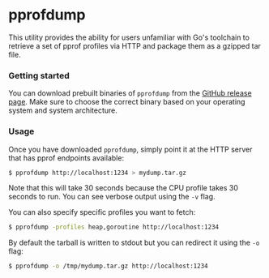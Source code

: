 pprofdump
=========

This utility provides the ability for users unfamiliar with Go's toolchain
to retrieve a set of pprof profiles via HTTP and package them as a gzipped
tar file.


### Getting started

You can download prebuilt binaries of `pprofdump` from the [GitHub release
page][release]. Make sure to choose the correct binary based on your operating system
and system architecture.

[release]: https://github.com/benbjohnson/pprofdump/releases


### Usage

Once you have downloaded `pprofdump`, simply point it at the HTTP server
that has pprof endpoints available:

```sh
$ pprofdump http://localhost:1234 > mydump.tar.gz
```

Note that this will take 30 seconds because the CPU profile takes 30 seconds
to run. You can see verbose output using the `-v` flag.

You can also specify specific profiles you want to fetch:

```sh
$ pprofdump -profiles heap,goroutine http://localhost:1234
```

By default the tarball is written to stdout but you can redirect it using the
`-o` flag:

```sh
$ pprofdump -o /tmp/mydump.tar.gz http://localhost:1234
```
